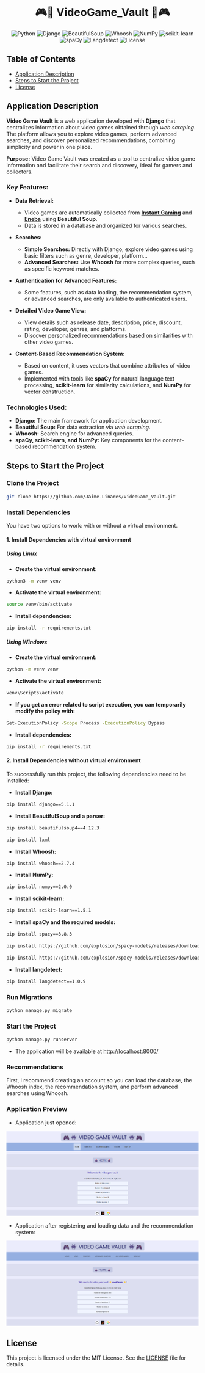 <h1 align="center">🎮👾 VideoGame_Vault 👾🎮</h1>

<p align="center">
  <img src="https://img.shields.io/badge/Python-3.12-darkblue" alt="Python">
  <img src="https://img.shields.io/badge/Django-5.1.1-green" alt="Django">
  <img src="https://img.shields.io/badge/BeautifulSoup-4.12.3-orange" alt="BeautifulSoup">
  <img src="https://img.shields.io/badge/Whoosh-2.7.4-yellow" alt="Whoosh">
  <img src="https://img.shields.io/badge/NumPy-2.0.0-teal" alt="NumPy">
  <img src="https://img.shields.io/badge/scikit--learn-1.5.1-blue" alt="scikit-learn">
  <img src="https://img.shields.io/badge/spaCy-3.8.3-purple" alt="spaCy">
  <img src="https://img.shields.io/badge/langdetect-1.0.9-red" alt="Langdetect">
  <img src="https://img.shields.io/badge/license-MIT-red" alt="License">
</p>


## Table of Contents
- [Application Description](#application-description)
- [Steps to Start the Project](#steps-to-start-the-project)
- [License](#license)


## Application Description
**Video Game Vault** is a web application developed with **Django** that centralizes information about video games obtained through *web scraping*. The platform allows you to explore video games, perform advanced searches, and discover personalized recommendations, combining simplicity and power in one place.

**Purpose:** Video Game Vault was created as a tool to centralize video game information and facilitate their search and discovery, ideal for gamers and collectors.

### Key Features:
- **Data Retrieval:**
  - Video games are automatically collected from [**Instant Gaming**](https://www.instant-gaming.com/) and [**Eneba**](https://www.eneba.com/) using **Beautiful Soup**.
  - Data is stored in a database and organized for various searches.

- **Searches:**
  - **Simple Searches:** Directly with Django, explore video games using basic filters such as genre, developer, platform...
  - **Advanced Searches:** Use **Whoosh** for more complex queries, such as specific keyword matches.

- **Authentication for Advanced Features:**
  - Some features, such as data loading, the recommendation system, or advanced searches, are only available to authenticated users.

- **Detailed Video Game View:**
  - View details such as release date, description, price, discount, rating, developer, genres, and platforms.
  - Discover personalized recommendations based on similarities with other video games.

- **Content-Based Recommendation System:**
  - Based on content, it uses vectors that combine attributes of video games.
  - Implemented with tools like **spaCy** for natural language text processing, **scikit-learn** for similarity calculations, and **NumPy** for vector construction.

### Technologies Used:
- **Django:** The main framework for application development.
- **Beautiful Soup:** For data extraction via *web scraping*.
- **Whoosh:** Search engine for advanced queries.
- **spaCy, scikit-learn, and NumPy:** Key components for the content-based recommendation system.


## Steps to Start the Project
### Clone the Project
```bash
git clone https://github.com/Jaime-Linares/VideoGame_Vault.git
```

### Install Dependencies
You have two options to work: with or without a virtual environment.

#### 1. Install Dependencies with virtual environment
##### Using Linux
* **Create the virtual environment:**
```bash
python3 -m venv venv
``` 
* **Activate the virtual environment:**
```bash
source venv/bin/activate
``` 
* **Install dependencies:**
```bash
pip install -r requirements.txt
``` 

##### Using Windows
* **Create the virtual environment:**
```bash
python -m venv venv
``` 
* **Activate the virtual environment:**
```bash
venv\Scripts\activate
``` 
* **If you get an error related to script execution, you can temporarily modify the policy with:**
```bash
Set-ExecutionPolicy -Scope Process -ExecutionPolicy Bypass
``` 
* **Install dependencies:**
```bash
pip install -r requirements.txt
``` 

#### 2. Install Dependencies without virtual environment
To successfully run this project, the following dependencies need to be installed:

* **Install Django:**
```bash
pip install django==5.1.1
``` 
* **Install BeautifulSoup and a parser:**
```bash
pip install beautifulsoup4==4.12.3
```
```bash
pip install lxml
```
* **Install Whoosh:**
```bash
pip install whoosh==2.7.4
```
* **Install NumPy:**
```bash
pip install numpy==2.0.0
```
* **Install scikit-learn:**
```bash
pip install scikit-learn==1.5.1
```
* **Install spaCy and the required models:**
```bash
pip install spacy==3.8.3
```
```bash
pip install https://github.com/explosion/spacy-models/releases/download/en_core_web_md-3.8.0/en_core_web_md-3.8.0.tar.gz
```
```bash
pip install https://github.com/explosion/spacy-models/releases/download/es_core_news_md-3.8.0/es_core_news_md-3.8.0.tar.gz
```
* **Install langdetect:**
```bash
pip install langdetect==1.0.9
```

### Run Migrations
```bash
python manage.py migrate
```

### Start the Project
```bash
python manage.py runserver
```
* The application will be available at [http://localhost:8000/](http://localhost:8000/)

### Recommendations
First, I recommend creating an account so you can load the database, the Whoosh index, the recommendation system, and perform advanced searches using Whoosh.

### Application Preview
* Application just opened:

![Initial Screen](static/img/home-without-login.png) 

* Application after registering and loading data and the recommendation system:

![Initial Screen](static/img/home-register-load.png) 


## License  
This project is licensed under the MIT License. See the [LICENSE](LICENSE) file for details.
